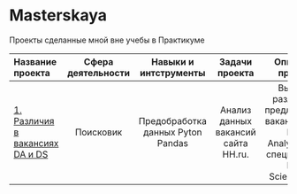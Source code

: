 # Masterskaya

Проекты сделанные мной вне учебы в Практикуме

|Название проекта| Сфера деятельности|  Навыки и интструменты| Задачи проекта|Описание проекта|
|:---------|:----------:|:----------:|:---------:| :--------:|
|[1. Различия в вакансиях DA и DS](https://github.com/Pachkovskaya/Masterskaya/tree/main/Project1)| Поисковик  |Предобработка данных Pyton Pandas |Анализ данных вакансий сайта HH.ru. |    Выявить различия в предлагаемых вакансиях для Data Analyst(DA) и специалистов Data Science(DS). |
